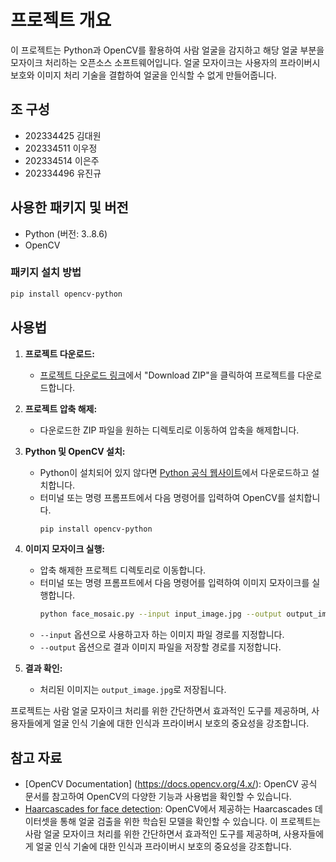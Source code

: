 # 프로젝트 개요

이 프로젝트는 Python과 OpenCV를 활용하여 사람 얼굴을 감지하고 해당 얼굴 부분을 모자이크 처리하는 오픈소스 소프트웨어입니다. 얼굴 모자이크는 사용자의 프라이버시 보호와 이미지 처리 기술을 결합하여 얼굴을 인식할 수 없게 만들어줍니다.

## 조 구성

* 202334425 김대원
* 202334511 이우정
* 202334514 이은주
* 202334496 유진규

## 사용한 패키지 및 버전

- Python (버전: 3..8.6)
- OpenCV

### 패키지 설치 방법

```bash
pip install opencv-python
```

## 사용법

1. **프로젝트 다운로드:**
   - [프로젝트 다운로드 링크](https://github.com/JJ1NTPROY/face-mosaic)에서 "Download ZIP"을 클릭하여 프로젝트를 다운로드합니다.

2. **프로젝트 압축 해제:**
   - 다운로드한 ZIP 파일을 원하는 디렉토리로 이동하여 압축을 해제합니다.

3. **Python 및 OpenCV 설치:**
   - Python이 설치되어 있지 않다면 [Python 공식 웹사이트](https://www.python.org/downloads/)에서 다운로드하고 설치합니다.
   - 터미널 또는 명령 프롬프트에서 다음 명령어를 입력하여 OpenCV를 설치합니다.
     ```bash
     pip install opencv-python
     ```

4. **이미지 모자이크 실행:**
   - 압축 해제한 프로젝트 디렉토리로 이동합니다.
   - 터미널 또는 명령 프롬프트에서 다음 명령어를 입력하여 이미지 모자이크를 실행합니다.
     ```bash
     python face_mosaic.py --input input_image.jpg --output output_image.jpg
     ```
   - `--input` 옵션으로 사용하고자 하는 이미지 파일 경로를 지정합니다.
   - `--output` 옵션으로 결과 이미지 파일을 저장할 경로를 지정합니다.

5. **결과 확인:**
   - 처리된 이미지는 `output_image.jpg`로 저장됩니다.

프로젝트는 사람 얼굴 모자이크 처리를 위한 간단하면서 효과적인 도구를 제공하며, 사용자들에게 얼굴 인식 기술에 대한 인식과 프라이버시 보호의 중요성을 강조합니다.

## 참고 자료

- [OpenCV Documentation] (https://docs.opencv.org/4.x/): OpenCV 공식 문서를 참고하여 OpenCV의 다양한 기능과 사용법을 확인할 수 있습니다.
- [Haarcascades for face detection](https://github.com/opencv/opencv/tree/master/data/haarcascades): OpenCV에서 제공하는 Haarcascades 데이터셋을 통해 얼굴 검출을 위한 학습된 모델을 확인할 수 있습니다.
이 프로젝트는 사람 얼굴 모자이크 처리를 위한 간단하면서 효과적인 도구를 제공하며, 사용자들에게 얼굴 인식 기술에 대한 인식과 프라이버시 보호의 중요성을 강조합니다.
